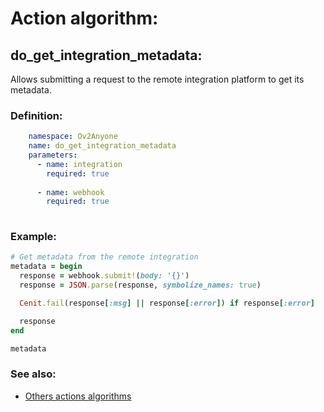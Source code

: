 # Action algorithm:

## do_get_integration_metadata:

Allows submitting a request to the remote integration platform to get its metadata.
    
### Definition:
```YAML
    namespace: Ov2Anyone
    name: do_get_integration_metadata
    parameters:
      - name: integration
        required: true
        
      - name: webhook
        required: true
        
```

### Example:
```RUBY
# Get metadata from the remote integration
metadata = begin
  response = webhook.submit!(body: '{}')
  response = JSON.parse(response, symbolize_names: true)

  Cenit.fail(response[:msg] || response[:error]) if response[:error]

  response
end

metadata
```

### See also:
* [Others actions algorithms](overview?id=do_get_integration_metadata)